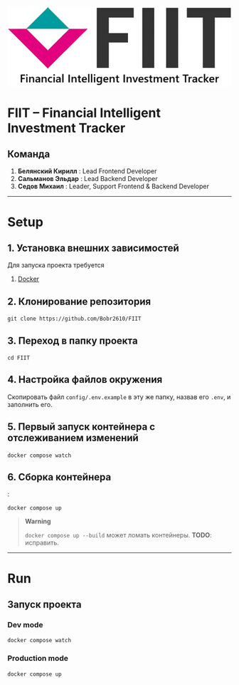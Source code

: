 ![alt text](frontend/img/logo.png "FIIT")

# FIIT – Financial Intelligent Investment Tracker

## Команда
1. **Белянский Кирилл** : Lead Frontend Developer
2. **Сальманов Эльдар** : Lead Backend Developer
3. **Седов Михаил**     : Leader, Support Frontend & Backend Developer
---

# Setup

## 1. Установка внешних зависимостей

Для запуска проекта требуется
1. [Docker](https://www.docker.com/)

## 2. Клонирование репозитория
```shell
git clone https://github.com/Bobr2610/FIIT
```

## 3. Переход в папку проекта
```shell
cd FIIT
```

## 4. Настройка файлов окружения
Скопировать файл `config/.env.example` в эту же папку, назвав его `.env`, и заполнить его.

## 5. Первый запуск контейнера с отслеживанием изменений

```shell
docker compose watch
```

## 6. Сборка контейнера
:
```shell
docker compose up
```
> **Warning**
>
> `docker compose up --build` может ломать контейнеры. **TODO**: исправить.
>

---

# Run

## Запуск проекта

### Dev mode

```shell
docker compose watch
```

### Production mode

```shell
docker compose up
```
